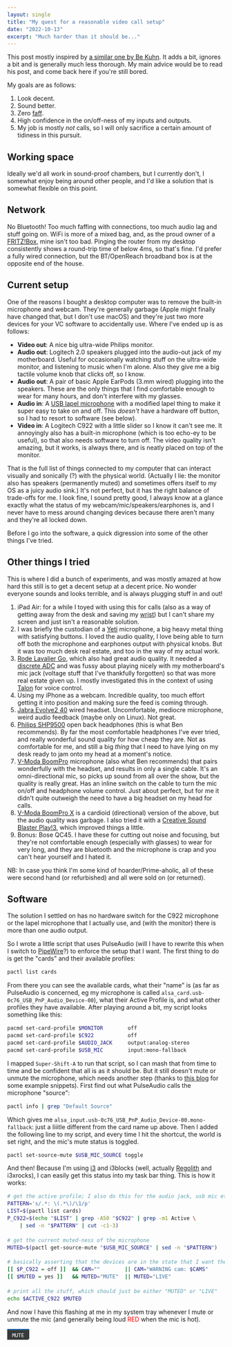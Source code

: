 ```yaml
---
layout: single
title: "My quest for a reasonable video call setup"
date: "2022-10-13"
excerpt: "Much harder than it should be..."
---
```


This post mostly inspired by [a similar one by Be Kuhn](https://www.benkuhn.net/vc/). It adds a bit, ignores a bit and is generally much less thorough. My main advice would be to read his post, and come back here if you're still bored.

My goals are as follows:
1. Look decent.
2. Sound better.
3. Zero [faff](https://www.google.com/search?hl=en&q=define%20faff).
4. High confidence in the on/off-ness of my inputs and outputs.
5. My job is mostly _not_ calls, so I will only sacrifice a certain amount of tidiness in this pursuit.

## Working space
Ideally we'd all work in sound-proof chambers, but I currently don't, I somewhat enjoy being around other people, and I'd like a solution that is somewhat flexible on this point.

## Network
No Bluetooth! Too much faffing with connections, too much audio lag and stuff going on. WiFi is more of a mixed bag, and, as the proud owner of a [FRITZ!Box](https://en.avm.de/products/fritzbox/), mine isn't too bad. Pinging the router from my desktop consistently shows a round-trip time of below 4ms, so that's fine. I'd prefer a fully wired connection, but the BT/OpenReach broadband box is at the opposite end of the house.

## Current setup
One of the reasons I bought a desktop computer was to remove the built-in microphone and webcam. They're generally garbage (Apple might finally have changed that, but I don't use macOS) and they're just two more devices for your VC software to accidentally use.
Where I've ended up is as follows:
- **Video out**: A nice big ultra-wide Philips monitor.
- **Audio out**: Logitech 2.0 speakers plugged into the audio-out jack of my motherboard. Useful for occasionally watching stuff on the ultra-wide monitor, and listening to music when I'm alone. Also they give me a big tactile volume knob that clicks off, so I know.
- **Audio out**: A pair of basic Apple EarPods (3.mm wired) plugging into the speakers. These are the only things that I find comfortable enough to wear for many hours, and don't interfere with my glasses.
- **Audio in**: A [USB lapel microphone](https://fifinemicrophone.com/products/lavalier-microphone-for-pc-recording-k053) with a modified lapel thing to make it super easy to take on and off. This _doesn't_ have a hardware off button, so I had to resort to software (see below).
- **Video in**: A Logitech C922 with a little slider so I know it can't see me. It annoyingly also has a built-in microphone (which is too echo-ey to be useful), so that also needs software to turn off. The video quality isn't amazing, but it works, is always there, and is neatly placed on top of the monitor.

That is the full list of things connected to my computer that can interact visually and sonically (?) with the physical world. (Actually I lie: the monitor also has speakers (permanently muted) and sometimes offers itself to my OS as a juicy audio sink.) It's not perfect, but it has the right balance of trade-offs for me. I look fine, I sound pretty good, I always know at a glance exactly what the status of my webcam/mic/speakers/earphones is, and I never have to mess around changing devices because there aren't many and they're all locked down.

Before I go into the software, a quick digression into some of the other things I've tried.

## Other things I tried
This is where I did a bunch of experiments, and was mostly amazed at how hard this still is to get a decent setup at a decent price. No wonder everyone sounds and looks terrible, and is always plugging stuff in and out!

1. iPad Air: for a while I toyed with using this for calls (also as a way of getting away from the desk and saving my [wrist](./wrist)) but I can't share my screen and just isn't a reasonable solution.
2. I was briefly the custodian of a [Yeti](https://www.bluemic.com/en-gb/products/yeti/) microphone, a big heavy metal thing with satisfying buttons. I loved the audio quality, I love being able to turn off both the microphone and earphones output with physical knobs. But it was too much desk real estate, and too in the way of my actual work.
3. [Rode Lavalier Go](https://rode.com/en/microphones/lavalier-wearable/lavalier-go), which also had great audio quality. It needed a [discrete ADC](https://focusrite.com/en/usb-audio-interface/scarlett/scarlett-2i2) and was fussy about playing nicely with my motherboard's mic jack (voltage stuff that I've thankfully forgotten) so that was more real estate given up. I mostly investigated this in the context of using [Talon](https://talonvoice.com/) for voice control.
4. Using my iPhone as a webcam. Incredible quality, too much effort getting it into position and making sure the feed is coming through.
5. [Jabra Evolve2 40](https://www.jabra.co.uk/business/office-headsets/jabra-evolve/jabra-evolve2-40##24089-889-899) wired headset. Uncomfortable, mediocre microphone, weird audio feedback (maybe only on Linux). Not great.
6. [Philips SHP9500](https://www.usa.philips.com/c-p/SHP9500_00/hifi-stereo-headphones) open back headphones (this is what Ben recommends). By far the most comfortable headphones I've ever tried, and really wonderful sound quality for how cheap they are. Not as comfortable for me, and still a big _thing_ that I need to have lying on my desk ready to jam onto my head at a moment's notice.
7. [V-Moda BoomPro](https://www.v-moda.com/us/en/products/boompro-microphone) microphone (also what Ben recommends) that pairs wonderfully with the headset, and results in only a single cable. It's an omni-directional mic, so picks up sound from all over the show, but the quality is really great. Has an inline switch on the cable to turn the mic on/off and headphone volume control. Just about perfect, but for me it didn't quite outweigh the need to have a big headset on my head for calls.
8. [V-Moda BoomPro X](https://www.v-moda.com/eu/en/products/boom-pro-x) is a cardioid (directional) version of the above, but the audio quality was garbage. I also tried it with a [Creative Sound Blaster Play!3](https://uk.creative.com/p/sound-cards/sound-blaster-play-3), which improved things a little.
9. Bonus: Bose QC45. I have these for cutting out noise and focusing, but they're not comfortable enough (especially with glasses) to wear for very long, and they are bluetooth and the microphone is crap and you can't hear yourself and I hated it.

NB: In case you think I'm some kind of hoarder/Prime-aholic, all of these were second hand (or refurbished) and all were sold on (or returned).

## Software
The solution I settled on has no hardware switch for the C922 microphone or the lapel microphone that I actually use, and (with the monitor) there is more than one audio output.

So I wrote a little script that uses PulseAudio (will I have to rewrite this when I switch to [PipeWire](https://pipewire.org/)?) to enforce the setup that I want.
The first thing to do is get the "cards" and their available profiles:
```bash
pactl list cards
```

From there you can see the available cards, what their "name" is (as far as PulseAudio is concerned, eg my microphone is called `alsa_card.usb-0c76_USB_PnP_Audio_Device-00`), what their Active Profile is, and what other profiles they have available.
After playing around a bit, my script looks something like this:
```bash
pacmd set-card-profile $MONITOR        off
pacmd set-card-profile $C922           off
pacmd set-card-profile $AUDIO_JACK     output:analog-stereo
pacmd set-card-profile $USB_MIC        input:mono-fallback
```

I mapped `Super-Shift-A` to run that script, so I can mash that from time to time and be confident that all is as it should be. But it still doesn't mute or unmute the microphone, which needs another step (thanks to [this blog](https://shallowsky.com/linux/pulseaudio-command-line.html) for some example snippets).
First find out what PulseAudio calls the microphone "source":
```bash
pactl info | grep "Default Source"
```

Which gives me `alsa_input.usb-0c76_USB_PnP_Audio_Device-00.mono-fallback`: just a liiitle different from the card name up above.
Then I added the following line to my script, and every time I hit the shortcut, the world is set right, and the mic's mute status is toggled.
```bash
pactl set-source-mute $USB_MIC_SOURCE toggle
```

And then! Because I'm using [i3](https://i3wm.org/) and i3blocks (well, actually [Regolith](https://regolith-desktop.com/) and i3xrocks), I can easily get this status into my task bar thing. This is how it works:
```bash
# get the active profile; I also do this for the audio jack, usb mic etc
PATTERN='s/.*: \(.*\)/\1/p'
LIST=$(pactl list cards)
P_C922=$(echo "$LIST" | grep -A50 "$C922" | grep -m1 Active \
    | sed -n "$PATTERN" | cut -c1-3)

# get the current muted-ness of the microphone
MUTED=$(pactl get-source-mute "$USB_MIC_SOURCE" | sed -n "$PATTERN")

# basically asserting that the devices are in the state that I want them to be
[[ $P_C922 = off ]]  && CAM=""        || CAM="WARNING cam: $CAMS"
[[ $MUTED = yes ]]   && MUTED="MUTE"  || MUTED="LIVE"

# print all the stuff, which should just be either "MUTED" or "LIVE"
echo $ACTIVE_C922 $MUTED
```

And now I have this flashing at me in my system tray whenever I mute or unmute the mic (and generally being loud <span style="color:red">RED</span> when the mic is hot).

<img src="/assets/videos/mic.gif" alt="mic status changing" style="width:51px;height:25px;">
